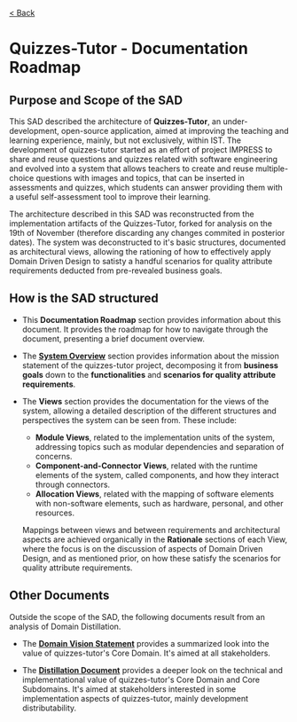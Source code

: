 [< Back](SAD.md)

# Quizzes-Tutor - Documentation Roadmap

## Purpose and Scope of the SAD

This SAD described the architecture of **Quizzes-Tutor**, an under-development, open-source application, aimed at improving the teaching and learning experience, mainly, but not exclusively, within IST. The development of quizzes-tutor started as an effort of project IMPRESS to share and reuse questions and quizzes related with software engineering and evolved into a system that allows teachers to create and reuse multiple-choice questions with images and topics, that can be inserted in assessments and quizzes, which students can answer providing them with a useful self-assessment tool to improve their learning. 

The architecture described in this SAD was reconstructed from the implementation artifacts of the Quizzes-Tutor, forked for analysis on the 19th of November (therefore discarding any changes commited in posterior dates). The system was deconstructed to it's basic structures, documented as architectural views, allowing the rationing of how to effectively apply Domain Driven Design to satisty a handful scenarios for quality attribute requirements deducted from pre-revealed business goals.


## How is the SAD structured 

- This **Documentation Roadmap** section provides information about this document. It provides the roadmap for how to navigate through the document, presenting a brief document overview.

- The **[System Overview](system_overview.md)** section provides information about the mission statement of the quizzes-tutor project, decomposing it from **business goals** down to the **functionalities** and **scenarios for quality attribute requirements**. 

- The **Views** section provides the documentation for the views of the system, allowing a detailed description of the different structures and perspectives the system can be seen from. These include:
    - **Module Views**, related to the implementation units of the system, addressing topics such as modular dependencies and separation of concerns.
    - **Component-and-Connector Views**, related with the runtime elements of the system, called components, and how they interact through connectors. 
    - **Allocation Views**, related with the mapping of software elements with non-software elements, such as hardware, personal, and other resources.

    Mappings between views and between requirements and architectural aspects are achieved organically in the **Rationale** sections of each View, where the focus is on the discussion of aspects of Domain Driven Design, and as mentioned prior, on how these satisfy the scenarios for quality attribute requirements.

## Other Documents
Outside the scope of the SAD, the following documents result from an analysis of Domain Distillation. 

- The [**Domain Vision Statement**](domain_vision_statement.md) provides a summarized look into the value of quizzes-tutor's Core Domain. It's aimed at all stakeholders.

- The [**Distillation Document**](distillation_document.md) provides a deeper look on the technical and implementational value of quizzes-tutor's Core Domain and Core Subdomains. It's aimed at stakeholders interested in some implementation aspects of quizzes-tutor, mainly development distributability.